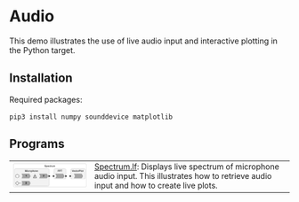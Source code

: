 # Audio
This demo illustrates the use of live audio input and interactive plotting in the Python target.

## Installation

Required packages:

```
pip3 install numpy sounddevice matplotlib
```

## Programs

<table>
<tr>
<td> <img src="img/Spectrum.pdf" alt="Spectrum" width="400">
<td> <a href="Spectrum.lf">Spectrum.lf</a>: Displays live spectrum of microphone audio input. This illustrates how to retrieve audio input and how to create live plots.</td>
</tr>
</table>
